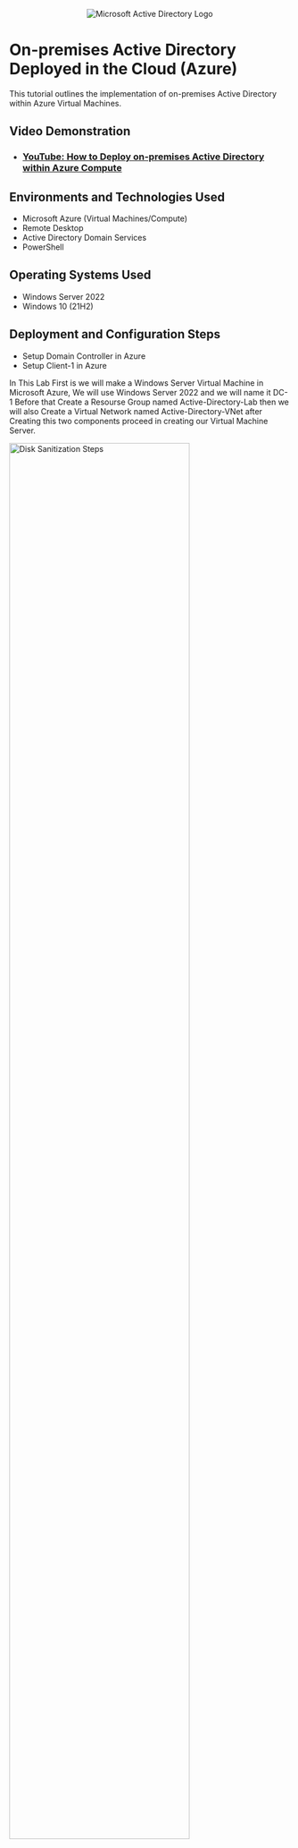 <p align="center">
<img src="https://i.imgur.com/pU5A58S.png" alt="Microsoft Active Directory Logo"/>
</p>

<h1>On-premises Active Directory Deployed in the Cloud (Azure)</h1>
This tutorial outlines the implementation of on-premises Active Directory within Azure Virtual Machines.<br />


<h2>Video Demonstration</h2>

- ### [YouTube: How to Deploy on-premises Active Directory within Azure Compute](https://www.youtube.com)

<h2>Environments and Technologies Used</h2>

- Microsoft Azure (Virtual Machines/Compute)
- Remote Desktop
- Active Directory Domain Services
- PowerShell

<h2>Operating Systems Used </h2>

- Windows Server 2022
- Windows 10 (21H2)

<h2>Deployment and Configuration Steps</h2>

- Setup Domain Controller in Azure
- Setup Client-1 in Azure



<p>
In This Lab First is we will make a Windows Server Virtual Machine in Microsoft Azure, We will use Windows Server 2022 and we will name it DC-1
Before that Create a Resourse Group named Active-Directory-Lab then we will also Create a Virtual Network named Active-Directory-VNet after Creating this two components proceed in creating our Virtual Machine Server.
</p>
<p>
<img src="https://i.imgur.com/Wy1fiXf.png" height="80%" width="80%" alt="Disk Sanitization Steps"/>
</p>

<br />

<p>
After we created our Windows Server VM let proceed to creating our Client VM. To do that 1st Go to your Microsoft Azure portal, then Click Create VM, then Choose the Windows 10 VM, and named it Client-1
then enter username and password and attach it to the same region as the Windows Server and Virtual Network and then click create. 
</p>
<p>
<img src="https://i.imgur.com/LT7Ipwm.png" height="80%" width="80%" alt="Disk Sanitization Steps"/>
</p>

<br />

<p>
Let's change our DC-1 VM's Private IP Address from dynamic to static, and to do that go to dc-1 vm and under networking go to network settings, then click on the Network Interface/ IP Configuration,
and then, Click ipconfig1, after that you will see a radio botton in the right corner on dynamic and static. check the static and that's it.
</p>
<p>
<img src="https://i.imgur.com/ZwowkFX.png" height="80%" width="80%" alt="Disk Sanitization Steps"/>
</p>

<br />

<p>
After we configure DC-1 IP address from dynamic to static
we will proceed to our client vm and change the DNS settings to DC-1 Private IP address
because when we create a Windows VM the default Virtual Network or Vnet DNS is From Microsoft or Azures DNS Server
so basically what where going to do is to change that and point our Client-1 DNS server to our Domain Controller Private IP address.
and to do that go to Client-1 vm and under networking go to network settings, then click on the Network Interface/ IP Configuration,
and then, in the left side option bar choose DNS Settings, then click Custom, then paste the private ip address of your Domain Controller.
</p>
<p>
<img src="https://i.imgur.com/aHNcnen.png" height="80%" width="80%" alt="Disk Sanitization Steps"/>
</p>

<br />

<p>
after that our next task is
to log in to our Domain Controllers VM and disable the Windows Firewall to test the connectivity of the client and the domain controller so to do that go to your pc's remote desktop connection then log.in 
to the Domain Controller VM then run wf.msc or just search windows firewall in the search bar then click on the windows firewall properties then just turn it off.
</p>
<p>
<img src="https://i.imgur.com/CO1efuo.png" height="80%" width="80%" alt="Disk Sanitization Steps"/>
</p>

<br />

<p>
now we will attempt to ping DC-1's private IP address from our Client VM, to do that log.in to your clients VM then open powershell ping your domain controllers private IP address.
</p>
<p>
<img src="https://i.imgur.com/SaM4G29.png" height="80%" width="80%" alt="Disk Sanitization Steps"/>
</p>

<br />
